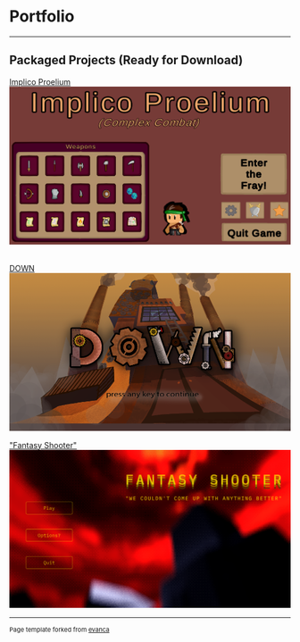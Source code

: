 # Portfolio

<!--
---
### Bachelor Thesis
[Action in Reading Comprehension](/thesis)
<img src="images/HiS.png?raw=true"/>
-->

---
## Packaged Projects (Ready for Download)
[Implico Proelium](/games/implico_proelium) <br>
<img src="images/IP_2.png?raw=true"/>
<br>
<br>

[DOWN](/games/down)<br>
<img src="images/DOWN_1.png?raw=true"/>
<br>

["Fantasy Shooter"](/games/fantasy_shooter)<br>
<img src="images/FS_1.png?raw=true"/>
<br>

<!--
    [Dual Operations](/games/dual_operations)
    <img src="images/DO_1.png?raw=true"/>
-->

<!--
    ---
    ## Living Projects (Work in Progress)
    [Tales of Tests](/p10) <br>

    ---
    ### Algorithm Tests
    A project containing small generic console solutions I've handled in my free time <br>
    [Click here to download](https://drive.google.com/file/d/1AAiH4BnhP6MvRvFwzGZWxhAqMwQgM2ch/view?usp=sharing)
-->

---
<p style="font-size:11px">Page template forked from <a href="https://github.com/evanca/quick-portfolio">evanca</a></p>
<!-- Remove above link if you don't want to attibute -->
